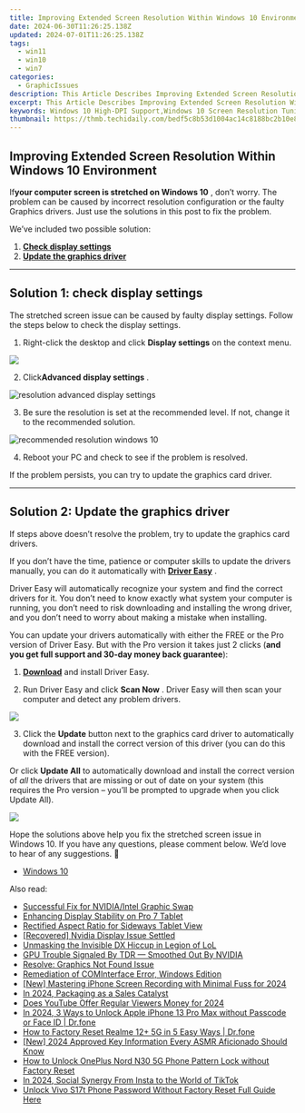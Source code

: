 ```yaml
---
title: Improving Extended Screen Resolution Within Windows 10 Environment
date: 2024-06-30T11:26:25.138Z
updated: 2024-07-01T11:26:25.138Z
tags:
  - win11
  - win10
  - win7
categories:
  - GraphicIssues
description: This Article Describes Improving Extended Screen Resolution Within Windows 10 Environment
excerpt: This Article Describes Improving Extended Screen Resolution Within Windows 10 Environment
keywords: Windows 10 High-DPI Support,Windows 10 Screen Resolution Tuning,Extended Display Settings In Windows,Enhance Windows 10 Resolution,Windows 10 Display Settings Optimization,Improve Extended Screen Quality in Windows,Windows 10 Display Settings Guide
thumbnail: https://thmb.techidaily.com/bedf5c8b53d1004ac14c8188bc2b10e8fa9f12bcacb4dbb73e923d456dfdfac8.jpg
---
```


## Improving Extended Screen Resolution Within Windows 10 Environment

 If**your computer screen is stretched on Windows 10** , don’t worry. The problem can be caused by incorrect resolution configuration or the faulty Graphics drivers. Just use the solutions in this post to fix the problem.

We’ve included two possible solution:

1. [**Check display settings**](#solution1)
2. [**Update the graphics driver**](#solution3)

---

## **Solution 1: check display settings**

 The stretched screen issue can be caused by faulty display settings. Follow the steps below to check the display settings.

1) Right-click the desktop and click **Display settings**  on the context menu.

![](https://images.drivereasy.com/wp-content/uploads/2017/11/img_5a17c192b55b7.jpg)

 2) Click**Advanced display settings** .

![resolution advanced display settings](https://images.drivereasy.com/wp-content/uploads/2016/08/resolution-advanced-display-settings-600x564.jpg)

 3) Be sure the resolution is set at the recommended level. If not, change it to the recommended solution.

![recommended resolution windows 10](https://images.drivereasy.com/wp-content/uploads/2016/08/recommended-resolution-windows-10-1-600x561.jpg)

4) Reboot your PC and check to see if the problem is resolved.

If the problem persists, you can try to update the graphics card driver.

---

## **Solution 2: Update the graphics driver**

 If steps above doesn’t resolve the problem, try to update the graphics card drivers.

 If you don’t have the time, patience or computer skills to update the drivers manually, you can do it automatically with **[Driver Easy](https://tools.techidaily.com/drivereasy/download/)**  .

 Driver Easy will automatically recognize your system and find the correct drivers for it. You don’t need to know exactly what system your computer is running, you don’t need to risk downloading and installing the wrong driver, and you don’t need to worry about making a mistake when installing.

 You can update your drivers automatically with either the FREE or the Pro version of Driver Easy. But with the Pro version it takes just 2 clicks (**and you get full support and 30-day money back guarantee**):

 1) **[Download](https://tools.techidaily.com/drivereasy/download/)**   and install Driver Easy.

 2) Run Driver Easy and click **Scan Now** . Driver Easy will then scan your computer and detect any problem drivers.

![](https://images.drivereasy.com/wp-content/uploads/2019/08/image-498.png)

 3) Click the **Update** button next to the graphics card driver to automatically download and install the correct version of this driver (you can do this with the FREE version).

 Or click **Update All**  to automatically download and install the correct version of _all_   the drivers that are missing or out of date on your system (this requires the Pro version – you’ll be prompted to upgrade when you click Update All).

![](https://images.drivereasy.com/wp-content/uploads/2019/08/image-499.png)

 Hope the solutions above help you fix the stretched screen issue in Windows 10\. If you have any questions, please comment below. We’d love to hear of any suggestions. 🙂

* [Windows 10](https://tools.techidaily.com/drivereasy/download/)

<ins class="adsbygoogle"
     style="display:block"
     data-ad-format="autorelaxed"
     data-ad-client="ca-pub-7571918770474297"
     data-ad-slot="1223367746"></ins>



<ins class="adsbygoogle"
     style="display:block"
     data-ad-client="ca-pub-7571918770474297"
     data-ad-slot="8358498916"
     data-ad-format="auto"
     data-full-width-responsive="true"></ins>

<span class="atpl-alsoreadstyle">Also read:</span>
<div><ul>
<li><a href="https://graphic-issues.techidaily.com/successful-fix-for-nvidiaintel-graphic-swap/"><u>Successful Fix for NVIDIA/Intel Graphic Swap</u></a></li>
<li><a href="https://graphic-issues.techidaily.com/enhancing-display-stability-on-pro-7-tablet/"><u>Enhancing Display Stability on Pro 7 Tablet</u></a></li>
<li><a href="https://graphic-issues.techidaily.com/rectified-aspect-ratio-for-sideways-tablet-view/"><u>Rectified Aspect Ratio for Sideways Tablet View</u></a></li>
<li><a href="https://graphic-issues.techidaily.com/recovered-nvidia-display-issue-settled/"><u>[Recovered] Nvidia Display Issue Settled</u></a></li>
<li><a href="https://graphic-issues.techidaily.com/unmasking-the-invisible-dx-hiccup-in-legion-of-lol/"><u>Unmasking the Invisible DX Hiccup in Legion of LoL</u></a></li>
<li><a href="https://graphic-issues.techidaily.com/gpu-trouble-signaled-by-tdr-smoothed-out-by-nvidia/"><u>GPU Trouble Signaled By TDR — Smoothed Out By NVIDIA</u></a></li>
<li><a href="https://graphic-issues.techidaily.com/resolve-graphics-not-found-issue/"><u>Resolve: Graphics Not Found Issue</u></a></li>
<li><a href="https://graphic-issues.techidaily.com/remediation-of-cominterface-error-windows-edition/"><u>Remediation of COMInterface Error, Windows Edition</u></a></li>
<li><a href="https://remote-screen-capture.techidaily.com/new-mastering-iphone-screen-recording-with-minimal-fuss-for-2024/"><u>[New] Mastering iPhone Screen Recording with Minimal Fuss for 2024</u></a></li>
<li><a href="https://extra-approaches.techidaily.com/in-2024-packaging-as-a-sales-catalyst/"><u>In 2024, Packaging as a Sales Catalyst</u></a></li>
<li><a href="https://youtube-video-recordings.techidaily.com/does-youtube-offer-regular-viewers-money-for-2024/"><u>Does YouTube Offer Regular Viewers Money for 2024</u></a></li>
<li><a href="https://iphone-unlock.techidaily.com/in-2024-3-ways-to-unlock-apple-iphone-13-pro-max-without-passcode-or-face-id-drfone-by-drfone-ios/"><u>In 2024, 3 Ways to Unlock Apple iPhone 13 Pro Max without Passcode or Face ID | Dr.fone</u></a></li>
<li><a href="https://techidaily.com/how-to-factory-reset-realme-12plus-5g-in-5-easy-ways-drfone-by-drfone-reset-android-reset-android/"><u>How to Factory Reset Realme 12+ 5G in 5 Easy Ways | Dr.fone</u></a></li>
<li><a href="https://youtube-docs.techidaily.com/024-approved-key-information-every-asmr-aficionado-should-know/"><u>[New] 2024 Approved  Key Information Every ASMR Aficionado Should Know</u></a></li>
<li><a href="https://easy-unlock-android.techidaily.com/how-to-unlock-oneplus-nord-n30-5g-phone-pattern-lock-without-factory-reset-by-drfone-android/"><u>How to Unlock OnePlus Nord N30 5G Phone Pattern Lock without Factory Reset</u></a></li>
<li><a href="https://extra-support.techidaily.com/in-2024-social-synergy-from-insta-to-the-world-of-tiktok/"><u>In 2024, Social Synergy  From Insta to the World of TikTok</u></a></li>
<li><a href="https://android-unlock.techidaily.com/unlock-vivo-s17t-phone-password-without-factory-reset-full-guide-here-by-drfone-android/"><u>Unlock Vivo S17t Phone Password Without Factory Reset Full Guide Here</u></a></li>
</ul></div>
